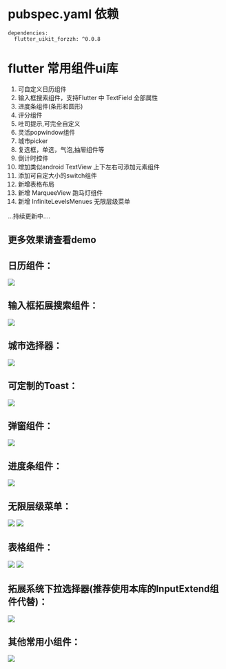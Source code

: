 # pubspec.yaml 依赖
    dependencies:
      flutter_uikit_forzzh: ^0.0.8


# flutter 常用组件ui库
 1. 可自定义日历组件
 2. 输入框搜索组件，支持Flutter 中 TextField 全部属性
 3. 进度条组件(条形和圆形)
 4. 评分组件
 5. 吐司提示,可完全自定义
 6. 灵活popwindow组件
 7. 城市picker
 8. 复选框，单选，气泡,抽屉组件等
 9. 倒计时控件
 10. 增加类似android TextView 上下左右可添加元素组件
 11. 添加可自定大小的switch组件
 12. 新增表格布局
 13. 新增 MarqueeView 跑马灯组件
 14. 新增 InfiniteLevelsMenues 无限层级菜单

  ...持续更新中....

## 更多效果请查看demo


## 日历组件：

![](https://github.com/zhengzaihong/uikit/blob/master/images/calendar.gif)


## 输入框拓展搜索组件：

![](https://github.com/zhengzaihong/uikit/blob/master/images/inputextentd.gif)


## 城市选择器：
![](https://github.com/zhengzaihong/uikit/blob/master/images/citypicker.gif)


## 可定制的Toast：
![](https://github.com/zhengzaihong/uikit/blob/master/images/toast.gif)

## 弹窗组件：
![](https://github.com/zhengzaihong/uikit/blob/master/images/popwindow.gif)


## 进度条组件：
![](https://github.com/zhengzaihong/uikit/blob/master/images/progressbar.gif)

## 无限层级菜单：
![](https://github.com/zhengzaihong/uikit/blob/master/images/one_expand.gif)
![](https://github.com/zhengzaihong/uikit/blob/master/images/all_expand.gif)

## 表格组件：
![](https://github.com/zhengzaihong/uikit/blob/master/images/tabview1.png)
![](https://github.com/zhengzaihong/uikit/blob/master/images/tabview2.png)

## 拓展系统下拉选择器(推荐使用本库的InputExtend组件代替)：
![](https://github.com/zhengzaihong/uikit/blob/master/images/asyncdrop.gif)



## 其他常用小组件：
![](https://github.com/zhengzaihong/uikit/blob/master/images/widgets.gif)

